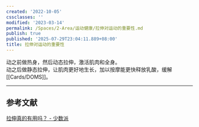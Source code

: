 ```yaml
---
created: '2022-10-05'
cssclasses: ''
modified: '2023-03-14'
permalink: /Spaces/2-Area/运动健康/拉伸对运动的重要性.md
publish: true
published: '2025-07-29T23:04:11.889+08:00'
title: 拉伸对运动的重要性
---
```

动之前做热身，然后动态拉伸，激活肌肉和全身。  
动之后做静态拉伸，让肌肉更好地生长，加以按摩能更快释放乳酸，缓解[[Cards/DOMS]]。

---

## 参考文献

[拉伸真的有用吗？ - 少数派](https://sspai.com/post/74069)